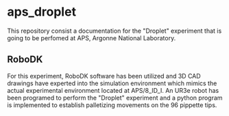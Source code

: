 # aps_droplet
This repository consist a documentation for the "Droplet" experiment that is going to be perfomed at APS, Argonne National Laboratory.

## RoboDK

For this experiment, RoboDK software has been utilized and 3D CAD drawings have experted into the simulation environment which mimics the actual experimental environment located at APS/8_ID_I. An UR3e robot has been programed to perform the "Droplet" experiment and a python program is implemented to establish palletizing movements on the 96 pippette tips.



